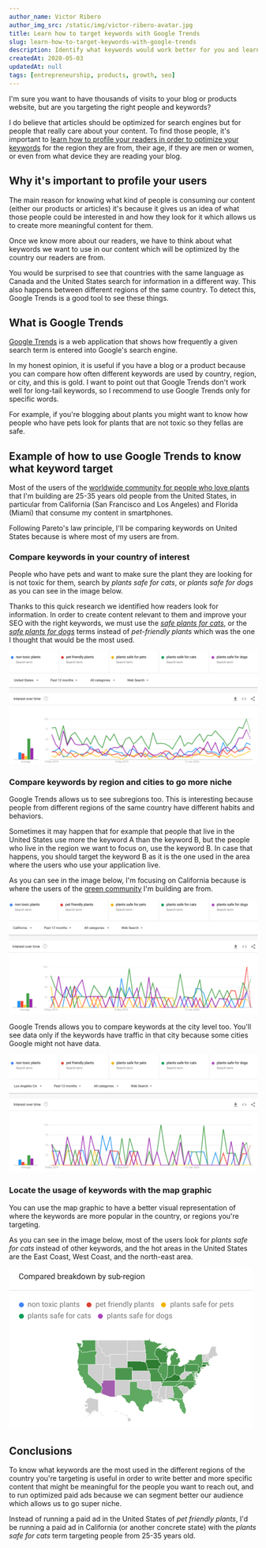```yaml
---
author_name: Victor Ribero
author_img_src: /static/img/victor-ribero-avatar.jpg
title: Learn how to target keywords with Google Trends
slug: learn-how-to-target-keywords-with-google-trends
description: Identify what keywords would work better for you and learn how to segment your users with Google Trends by examples
createdAt: 2020-05-03
updatedAt: null
tags: [entrepreneurship, products, growth, seo]
---
```


I'm sure you want to have thousands of visits to your blog or products website, but are you targeting the right people and keywords?

I do believe that articles should be optimized for search engines but for people that really care about your content. To find those people, it's important to [learn how to profile your readers in order to optimize your keywords](https://www.elrincondevictor.com/blog/improve-your-community-or-blog-seo-and-ux-with-metrics/) for the region they are from, their age, if they are men or women, or even from what device they are reading your blog.

## Why it's important to profile your users

The main reason for knowing what kind of people is consuming our content (either our products or articles) it's because it gives us an idea of what those people could be interested in and how they look for it which allows us to create more meaningful content for them.

Once we know more about our readers, we have to think about what keywords we want to use in our content which will be optimized by the country our readers are from.

You would be surprised to see that countries with the same language as Canada and the United States search for information in a different way. This also happens between different regions of the same country. To detect this, Google Trends is a good tool to see these things.

## What is Google Trends

[Google Trends](https://trends.google.com/trends/) is a web application that shows how frequently a given search term is entered into Google's search engine.

In my honest opinion, it is useful if you have a blog or a product because you can compare how often different keywords are used by country, region, or city, and this is gold. I want to point out that Google Trends don't work well for long-tail keywords, so I recommend to use Google Trends only for specific words.

For example, if you're blogging about plants you might want to know how people who have pets look for plants that are not toxic so they fellas are safe.

## Example of how to use Google Trends to know what keyword target

Most of the users of the [worldwide community for people who love plants](https://www.chooseyourplant.com) that I'm building are 25-35 years old people from the United States, in particular from California (San Francisco and Los Angeles) and Florida (Miami) that consume my content in smartphones.

Following Pareto's law principle, I'll be comparing keywords on United States because is where most of my users are from.

### Compare keywords in your country of interest

People who have pets and want to make sure the plant they are looking for is not toxic for them, search by *plants safe for cats*, or *plants safe for dogs* as you can see in the image below.

Thanks to this quick research we identified how readers look for information. In order to create content relevant to them and improve your SEO with the right keywords, we must use the *[safe plants for cats](https://www.chooseyourplant.com/plants/plants-safe-for-cats-and-for-dogs)*, or the *[safe plants for dogs](https://www.chooseyourplant.com/plants/plants-safe-for-cats-and-for-dogs)* terms instead of *pet-friendly plants* which was the one I thought that would be the most used.

![A graphic that compares the number of people who search by "non-toxic plants", "pet-friendly plants", "plants safe for pets", "plants safe for cats", and "plants safe for dogs". The search term "plants safe for cats" is the obvious winner](/static/img/3-tips-to-decide-what-keyword-you-should-target-1.png)

### Compare keywords by region and cities to go more niche

Google Trends allows us to see subregions too. This is interesting because people from different regions of the same country have different habits and behaviors.

Sometimes it may happen that for example that people that live in the United States use more the keyword A than the keyword B, but the people who live in the region we want to focus on, use the keyword B. In case that happens, you should target the keyword B as it is the one used in the area where the users who use your application live.

As you can see in the image below, I'm focusing on California because is where the users of the [green community](https://www.chooseyourplant.com/) I'm building are from.

<!-- image that shows the volume of searches by California -->
![A graphic that compares the number of people in California who search by "non-toxic plants", "pet-friendly plants", "plants safe for pets", "plants safe for cats", and "plants safe for dogs". The search term "plants safe for cats" is the obvious winner](/static/img/3-tips-to-decide-what-keyword-you-should-target-2.png)

Google Trends allows you to compare keywords at the city level too. You'll see data only if the keywords have traffic in that city because some cities Google might not have data.

<!-- image that shows the volume of searches by Los Angeles -->
![A graphic that compares the number of people in Los angeles, California who search by "non-toxic plants", "pet-friendly plants", "plants safe for pets", "plants safe for cats", and "plants safe for dogs". The search term "plants safe for cats" is the obvious winner](/static/img/3-tips-to-decide-what-keyword-you-should-target-3.png)


### Locate the usage of keywords with the map graphic

You can use the map graphic to have a better visual representation of where the keywords are more popular in the country, or regions you're targeting.

As you can see in the image below, most of the users look for *plants safe for cats* instead of other keywords, and the hot areas in the United States are the East Coast, West Coast, and the north-east area. 


<!-- image that shows the volume of searches in United States MAP -->
![A map of the United States divided by states showing which keyword is the most used of "non-toxic plants", "pet-friendly plants", "plants safe for pets", "plants safe for cats", and "plants safe for dogs". The East Coast, West Coast, and the north-east area are the regions with more people using the search term "plants safe for cats"](/static/img/3-tips-to-decide-what-keyword-you-should-target-4.png)

## Conclusions

To know what keywords are the most used in the different regions of the country you're targeting is useful in order to write better and more specific content that might be meaningful for the people you want to reach out, and to run optimized paid ads because we can segment better our audience which allows us to go super niche.

Instead of running a paid ad in the United States of *pet friendly plants*, I'd be running a paid ad in California (or another concrete state) with the *plants safe for cats* term targeting people from 25-35 years old.


